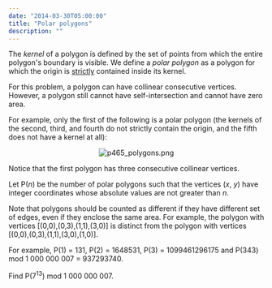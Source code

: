 ```yaml
---
date: "2014-03-30T05:00:00"
title: "Polar polygons"
description: ""
---
```


<p>The <i>kernel</i> of a polygon is defined by the set of points from which the entire polygon's boundary is visible. We define a <i>polar polygon</i> as a polygon for which the origin is <u>strictly</u> contained inside its kernel.</p>
<p>For this problem, a polygon can have collinear consecutive vertices. However, a polygon still cannot have self-intersection and cannot have zero area.</p>
<p>For example, only the first of the following is a polar polygon (the kernels of the second, third, and fourth do not strictly contain the origin, and the fifth does not have a kernel at all):
</p><p align="center"><img alt="p465_polygons.png" src="/images/p465_polygons.png"/></p>
<p>Notice that the first polygon has three consecutive collinear vertices.</p>
<p>Let P(<var>n</var>) be the number of polar polygons such that the vertices (<var>x</var>, <var>y</var>) have integer coordinates whose absolute values are not greater than <var>n</var>.</p>
<p>Note that polygons should be counted as different if they have different set of edges, even if they enclose the same area. For example, the polygon with vertices [(0,0),(0,3),(1,1),(3,0)] is distinct from the polygon with vertices [(0,0),(0,3),(1,1),(3,0),(1,0)].</p>
<p>For example, P(1) = 131, P(2) = 1648531, P(3) = 1099461296175 and P(343) mod 1 000 000 007 = 937293740.</p>
<p>Find P(7<sup>13</sup>) mod 1 000 000 007.</p>

